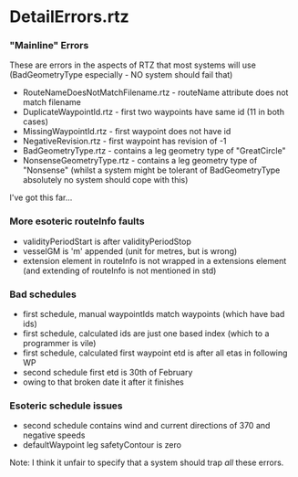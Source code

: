 # DetailErrors.rtz


### "Mainline" Errors

These are errors in the aspects of RTZ that most systems will use (BadGeometryType especially - NO system should fail that)

- RouteNameDoesNotMatchFilename.rtz - routeName attribute does not match filename
- DuplicateWaypointId.rtz - first two waypoints have same id (11 in both cases)
- MissingWaypointId.rtz - first waypoint does not have id
- NegativeRevision.rtz - first waypoint has revision of -1
- BadGeometryType.rtz - contains a leg geometry type of "GreatCircle"
- NonsenseGeometryType.rtz - contains a leg geometry type of "Nonsense" (whilst a system might be tolerant of BadGeometryType absolutely no system should cope with this)



I've got this far...






### More esoteric routeInfo faults

- validityPeriodStart is after validityPeriodStop
- vesselGM is 'm' appended (unit for metres, but is wrong)
- extension element in routeInfo is not wrapped in a extensions element (and extending of routeInfo is not mentioned in std)

### Bad schedules

- first schedule, manual waypointIds match waypoints (which have bad ids)
- first schedule, calculated ids are just one based index (which to a programmer is vile)
- first schedule, calculated first waypoint etd is after all etas in following WP
- second schedule first etd is 30th of February
- owing to that broken date it after it finishes

### Esoteric schedule issues

- second schedule contains wind and current directions of 370 and negative speeds
- defaultWaypoint leg safetyContour is zero 



Note: I think it unfair to specify that a system should trap *all* these errors.